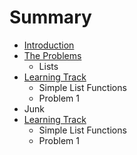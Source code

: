 # Summary

* [Introduction](README.md)
* [The Problems](the_problems.md)
   * Lists
* [Learning Track](learning_track.md)
   * Simple List Functions
   * Problem 1
* Junk
* [Learning Track](learning_track.md)
   * Simple List Functions
   * Problem 1

